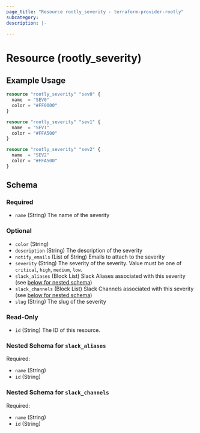 ```yaml
---
page_title: "Resource rootly_severity - terraform-provider-rootly"
subcategory:
description: |-
    
---
```


# Resource (rootly_severity)



## Example Usage

```terraform
resource "rootly_severity" "sev0" {
  name  = "SEV0"
  color = "#FF0000"
}

resource "rootly_severity" "sev1" {
  name  = "SEV1"
  color = "#FFA500"
}

resource "rootly_severity" "sev2" {
  name  = "SEV2"
  color = "#FFA500"
}
```

<!-- schema generated by tfplugindocs -->
## Schema

### Required

- `name` (String) The name of the severity

### Optional

- `color` (String)
- `description` (String) The description of the severity
- `notify_emails` (List of String) Emails to attach to the severity
- `severity` (String) The severity of the severity. Value must be one of `critical`, `high`, `medium`, `low`.
- `slack_aliases` (Block List) Slack Aliases associated with this severity (see [below for nested schema](#nestedblock--slack_aliases))
- `slack_channels` (Block List) Slack Channels associated with this severity (see [below for nested schema](#nestedblock--slack_channels))
- `slug` (String) The slug of the severity

### Read-Only

- `id` (String) The ID of this resource.

<a id="nestedblock--slack_aliases"></a>
### Nested Schema for `slack_aliases`

Required:

- `name` (String)
- `id` (String)


<a id="nestedblock--slack_channels"></a>
### Nested Schema for `slack_channels`

Required:

- `name` (String)
- `id` (String)
